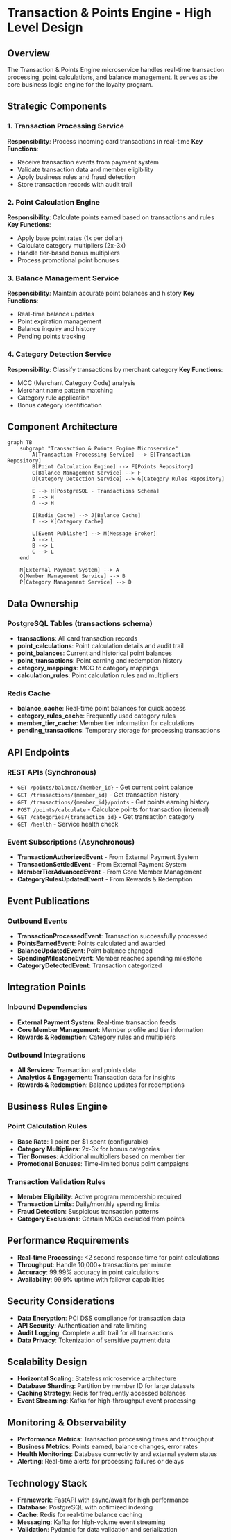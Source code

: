 # Transaction & Points Engine - High Level Design

## Overview
The Transaction & Points Engine microservice handles real-time transaction processing, point calculations, and balance management. It serves as the core business logic engine for the loyalty program.

## Strategic Components

### 1. Transaction Processing Service
**Responsibility**: Process incoming card transactions in real-time
**Key Functions**:
- Receive transaction events from payment system
- Validate transaction data and member eligibility
- Apply business rules and fraud detection
- Store transaction records with audit trail

### 2. Point Calculation Engine
**Responsibility**: Calculate points earned based on transactions and rules
**Key Functions**:
- Apply base point rates (1x per dollar)
- Calculate category multipliers (2x-3x)
- Handle tier-based bonus multipliers
- Process promotional point bonuses

### 3. Balance Management Service
**Responsibility**: Maintain accurate point balances and history
**Key Functions**:
- Real-time balance updates
- Point expiration management
- Balance inquiry and history
- Pending points tracking

### 4. Category Detection Service
**Responsibility**: Classify transactions by merchant category
**Key Functions**:
- MCC (Merchant Category Code) analysis
- Merchant name pattern matching
- Category rule application
- Bonus category identification

## Component Architecture

```mermaid
graph TB
    subgraph "Transaction & Points Engine Microservice"
        A[Transaction Processing Service] --> E[Transaction Repository]
        B[Point Calculation Engine] --> F[Points Repository]
        C[Balance Management Service] --> F
        D[Category Detection Service] --> G[Category Rules Repository]
        
        E --> H[PostgreSQL - Transactions Schema]
        F --> H
        G --> H
        
        I[Redis Cache] --> J[Balance Cache]
        I --> K[Category Cache]
        
        L[Event Publisher] --> M[Message Broker]
        A --> L
        B --> L
        C --> L
    end
    
    N[External Payment System] --> A
    O[Member Management Service] --> B
    P[Category Management Service] --> D
```

## Data Ownership

### PostgreSQL Tables (transactions schema)
- **transactions**: All card transaction records
- **point_calculations**: Point calculation details and audit trail
- **point_balances**: Current and historical point balances
- **point_transactions**: Point earning and redemption history
- **category_mappings**: MCC to category mappings
- **calculation_rules**: Point calculation rules and multipliers

### Redis Cache
- **balance_cache**: Real-time point balances for quick access
- **category_rules_cache**: Frequently used category rules
- **member_tier_cache**: Member tier information for calculations
- **pending_transactions**: Temporary storage for processing transactions

## API Endpoints

### REST APIs (Synchronous)
- `GET /points/balance/{member_id}` - Get current point balance
- `GET /transactions/{member_id}` - Get transaction history
- `GET /transactions/{member_id}/points` - Get points earning history
- `POST /points/calculate` - Calculate points for transaction (internal)
- `GET /categories/{transaction_id}` - Get transaction category
- `GET /health` - Service health check

### Event Subscriptions (Asynchronous)
- **TransactionAuthorizedEvent** - From External Payment System
- **TransactionSettledEvent** - From External Payment System
- **MemberTierAdvancedEvent** - From Core Member Management
- **CategoryRulesUpdatedEvent** - From Rewards & Redemption

## Event Publications

### Outbound Events
- **TransactionProcessedEvent**: Transaction successfully processed
- **PointsEarnedEvent**: Points calculated and awarded
- **BalanceUpdatedEvent**: Point balance changed
- **SpendingMilestoneEvent**: Member reached spending milestone
- **CategoryDetectedEvent**: Transaction categorized

## Integration Points

### Inbound Dependencies
- **External Payment System**: Real-time transaction feeds
- **Core Member Management**: Member profile and tier information
- **Rewards & Redemption**: Category rules and multipliers

### Outbound Integrations
- **All Services**: Transaction and points data
- **Analytics & Engagement**: Transaction data for insights
- **Rewards & Redemption**: Balance updates for redemptions

## Business Rules Engine

### Point Calculation Rules
- **Base Rate**: 1 point per $1 spent (configurable)
- **Category Multipliers**: 2x-3x for bonus categories
- **Tier Bonuses**: Additional multipliers based on member tier
- **Promotional Bonuses**: Time-limited bonus point campaigns

### Transaction Validation Rules
- **Member Eligibility**: Active program membership required
- **Transaction Limits**: Daily/monthly spending limits
- **Fraud Detection**: Suspicious transaction patterns
- **Category Exclusions**: Certain MCCs excluded from points

## Performance Requirements
- **Real-time Processing**: <2 second response time for point calculations
- **Throughput**: Handle 10,000+ transactions per minute
- **Accuracy**: 99.99% accuracy in point calculations
- **Availability**: 99.9% uptime with failover capabilities

## Security Considerations
- **Data Encryption**: PCI DSS compliance for transaction data
- **API Security**: Authentication and rate limiting
- **Audit Logging**: Complete audit trail for all transactions
- **Data Privacy**: Tokenization of sensitive payment data

## Scalability Design
- **Horizontal Scaling**: Stateless microservice architecture
- **Database Sharding**: Partition by member ID for large datasets
- **Caching Strategy**: Redis for frequently accessed balances
- **Event Streaming**: Kafka for high-throughput event processing

## Monitoring & Observability
- **Performance Metrics**: Transaction processing times and throughput
- **Business Metrics**: Points earned, balance changes, error rates
- **Health Monitoring**: Database connectivity and external system status
- **Alerting**: Real-time alerts for processing failures or delays

## Technology Stack
- **Framework**: FastAPI with async/await for high performance
- **Database**: PostgreSQL with optimized indexing
- **Cache**: Redis for real-time balance caching
- **Messaging**: Kafka for high-volume event streaming
- **Validation**: Pydantic for data validation and serialization